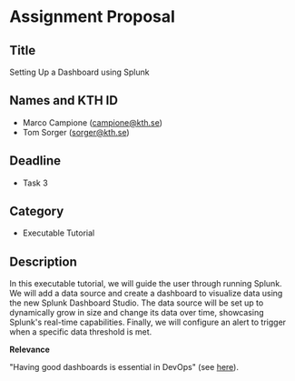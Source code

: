 # Assignment Proposal

## Title

Setting Up a Dashboard using Splunk

## Names and KTH ID

- Marco Campione (campione@kth.se)
- Tom Sorger (sorger@kth.se)

## Deadline

- Task 3

## Category

- Executable Tutorial

## Description

In this executable tutorial, we will guide the user through running Splunk. We will add a data source and create a dashboard to visualize data using the new Splunk Dashboard Studio. The data source will be set up to dynamically grow in size and change its data over time, showcasing Splunk's real-time capabilities. Finally, we will configure an alert to trigger when a specific data threshold is met.

**Relevance**

"Having good dashboards is essential in DevOps" (see [here](https://github.com/KTH/devops-course/issues/8#issuecomment-445817093)).
